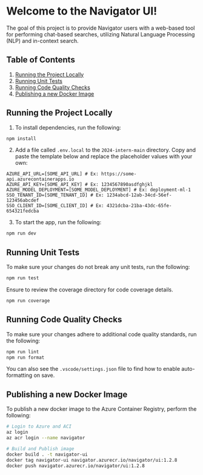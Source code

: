 # Welcome to the Navigator UI!

The goal of this project is to provide Navigator users with a web-based tool for performing chat-based searches, utilizing Natural Language Processing (NLP) and in-context search.

## Table of Contents

1. [Running the Project Locally](#running-the-project-locally)
2. [Running Unit Tests](#running-unit-tests)
3. [Running Code Quality Checks](#running-code-quality-checks)
4. [Publishing a new Docker Image](#publishing-a-new-docker-image)

## Running the Project Locally

1. To install dependencies, run the following:

```sh
npm install
```

2. Add a file called `.env.local` to the `2024-intern-main` directory. Copy and paste the template below and replace the placeholder values with your own:

```.env
AZURE_API_URL=[SOME_API_URL] # Ex: https://some-api.azurecontainerapps.io
AZURE_API_KEY=[SOME_API_KEY] # Ex: 1234567890asdfghjkl
AZURE_MODEL_DEPLOYMENT=[SOME_MODEL_DEPLOYMENT] # Ex: deployment-ml-1
SSO_TENANT_ID=[SOME_TENANT_ID] # Ex: 1234abcd-12ab-34cd-56ef-123456abcdef
SSO_CLIENT_ID=[SOME_CLIENT_ID] # Ex: 4321dcba-21ba-43dc-65fe-654321fedcba
```

3. To start the app, run the following:

```sh
npm run dev
```

## Running Unit Tests

To make sure your changes do not break any unit tests, run the following:

```sh
npm run test
```

Ensure to review the coverage directory for code coverage details.

```sh
npm run coverage
```

## Running Code Quality Checks

To make sure your changes adhere to additional code quality standards, run the following:

```sh
npm run lint
npm run format
```

You can also see the `.vscode/settings.json` file to find how to enable auto-formatting on save.

## Publishing a new Docker Image

To publish a new docker image to the Azure Container Registry, perform the following:

```sh
# Login to Azure and ACI
az login
az acr login --name navigator

# Build and Publish image
docker build . -t navigator-ui
docker tag navigator-ui navigator.azurecr.io/navigator/ui:1.2.8
docker push navigator.azurecr.io/navigator/ui:1.2.8
```
